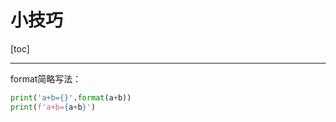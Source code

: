 # 小技巧

[toc]

<!-- toc -->

---

format简略写法：

```python
print('a+b={}'.format(a+b))
print(f'a+b={a+b}')
```

